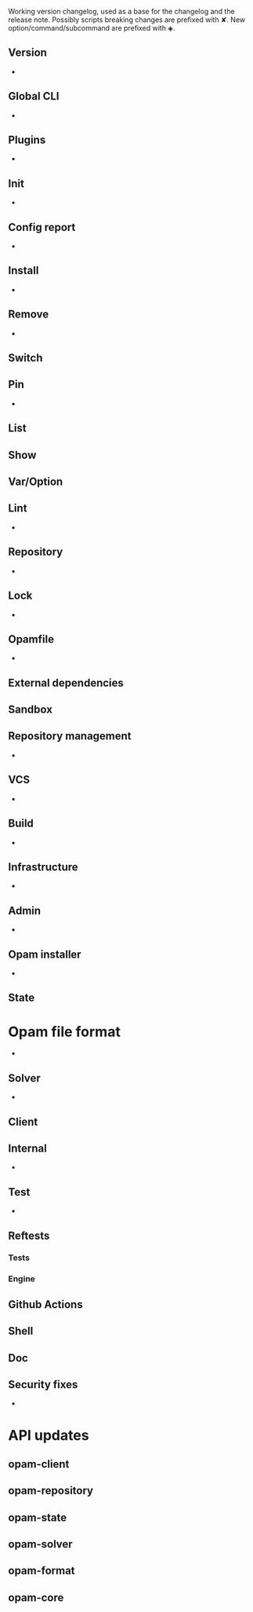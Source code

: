 Working version changelog, used as a base for the changelog and the release
note.
Possibly scripts breaking changes are prefixed with ✘.
New option/command/subcommand are prefixed with ◈.

## Version
  *

## Global CLI
  *

## Plugins
  *

## Init
  *

## Config report
  *

## Install
  *

## Remove
  *

## Switch

## Pin
  *

## List

## Show

## Var/Option

## Lint
  *

## Repository
  *

## Lock
  *

## Opamfile
  *

## External dependencies

## Sandbox

## Repository management
  *

## VCS
  *

## Build
  *

## Infrastructure
  *

## Admin
  *

## Opam installer
  *

## State

# Opam file format
  *

## Solver
  *

## Client

## Internal
  *

## Test
  *

## Reftests
### Tests
### Engine

## Github Actions

## Shell

## Doc

## Security fixes
  *

# API updates
## opam-client

## opam-repository

## opam-state

## opam-solver

## opam-format

## opam-core
